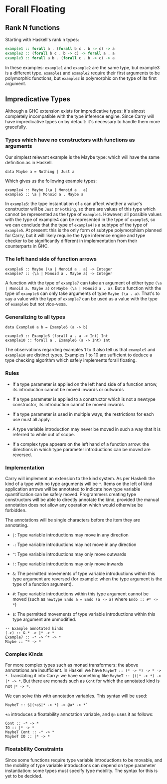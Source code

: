 # Forall Floating

## Rank N functions

Starting with Haskell's rank n types:

```haskell
example1 :: forall a . (forall b c . b -> c) -> a
example2 :: (forall b c . b -> c) -> forall a . a
example3 :: forall a b . (forall c . b -> c) -> a
```

In these examples: `example1` and `example2` are the same type, but example3 is
a different type. `example1` and `example2` require their first arguments to be
polymorphic functions, but `example3` is polymorphic on the type of its first
argument.

## Impredicative Types

Although a GHC extension exists for impredicative types: it's almost completely
incompatible with the type inference engine. Since Carry will have
impredicative types on by default: it's necessary to handle them more
gracefully.

### Types which have no constructors with functions as arguments

Our simplest relevant example is the Maybe type: which will have the same
definition as in Haskell.

```carry
data Maybe a = Nothing | Just a
```

Which gives us the following example types:

```carry
example4 :: Maybe (\a | Monoid a . a)
example5 :: \a | Monoid a . Maybe a
```

In `example5`: the type instantiation of `a` can affect whether a value's
constructor will be `Just` or `Nothing`, so there are values of this type which
cannot be represented as the type of `example4`. However; all possible values
with the type of example4 can be represented in the type of `example5`, so we
can conclude that the type of `example4` is a subtype of the type of
`example5`. At present: this is the only form of subtype polymorphism planned
for Carry, but it will likely require the type inference engine and type
checker to be significantly different in implementation from their counterparts
in GHC.

### The left hand side of function arrows

```carry
example6 :: Maybe (\a | Monoid a . a) -> Integer
example7 :: (\a | Monoid a . Maybe a) -> Integer
```

A function with the type of `example7` can take an argument of either type
`(\a | Monoid a. Maybe a)` or `Maybe (\a | Monoid a . a)`. But a function with
the type of `example6` can only take arguments of type `Maybe (\a . a)`. That's
to say a value with the type of `example7` can be used as a value with the type
of `example6` but not vice-vesa.

### Generalizing to all types

```carry
data Example8 a b = Example6 (a -> b)

example9 :: Example6 (forall a . a -> Int) Int
example10 :: forall a . Example6 (a -> Int) Int
```

The observations regarding examples 1 to 3 also tell us that `example9` and
`example10` are distinct types. Examples 1 to 10 are sufficient to deduce a type
checking algorithm which safely implements forall floating.

### Rules

 * If a type parameter is applied on the left hand side of a function arrow,
  its introduction cannot be moved inwards or outwards

 * If a type parameter is applied to a constructor which is not a newtype
  constructor, its introduction cannot be moved inwards

 * If a type parameter is used in multiple ways, the restrictions for each use
  must all apply.

 * A type variable introduction may never be moved in such a way that it is
  referred to while out of scope.

 * If a complex type appears on the left hand of a function arrow: the
  directions in which type parameter introductions can be moved are reversed.

### Implementation

Carry will implement an extension to the kind system. As per Haskell: the kind
of a type with no type arguments will be `*`. Items on the left of kind
application arrows will be annotated to indicate how type variable
quantification can be safely moved. Programmers creating type constructors
will be able to directly annotate the kind, provided the manual annotation does
not allow any operation which would otherwise be forbidden.

The annotations will be single characters before the item they are annotating.

 * `|`: Type variable introductions may move in any direction

 * `-`: Type variable introductions may not move in any direction

 * `^`: Type variable introductions may only move outwards

 * `!`: Type variable introductions may only move inwards

 * `&`: The permitted movements of type variable introductions within this
  type argument are reversed (for example: when the type argument is the type
  of a function argument).

 * `#`: Type variable introductions within this type argument cannot be moved
  (such as `newtype Endo a = Endo (a -> a)` where `Endo :: #* -> *`)

 * `$`: The permitted movements of type variable introductions within this type
  argument are unmodified.

```carry
-- Example annotated kinds
(->) :: &-* -> |* -> *
Example7 :: -* -> ^* -> *
Maybe :: ^* -> *
```

### Complex Kinds

For more complex types such as monad transformers: the above annotations are
insufficient. In Haskell we have `MaybeT :: (* -> *) -> * -> *`. Translating
it into Carry: we have something like `MaybeT :: |(|* -> *) -> |* -> *`. But
there are monads such as `Cont` for which the annotated kind is not `|* -> *`.

We can solve this with annotation variables. This syntax will be used:

```carry
MaybeT :: $|(+a$|* -> *) -> @a* -> *`
```

`+a` introduces a floatability annotation variable, and `@a` uses it as follows:

```carry
Cont :: -* -> *
IO :: |* -> *
MaybeT Cont :: -* -> *
MaybeT IO :: |* -> *
```

### Floatability Constraints

Since some functions require type variable introductions to be movable, and the
mobility of type variable introductions can depend on type parameter
instantiation: some types must specify type mobility. The syntax for this is yet
to be decided.